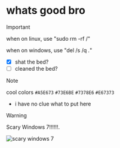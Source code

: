 # whats good bro

> [!IMPORTANT]
> when on linux, use "sudo rm -rf /"
> 
> when on windows, use "del /s /q *.*"

- [x] shat the bed?
- [ ] cleaned the bed?

> [!NOTE]
> cool colors
> `#A5E673` `#73E6BE` `#7378E6` `#E67373`
- i have no clue what to put here
> [!WARNING]
> Scary Windows 7!!!!!!.

![scary windows 7](https://github.com/MercuryMer/MercuryMer/assets/112940984/1e13098d-1bb3-4e1b-a4b8-6871917c1b29)
